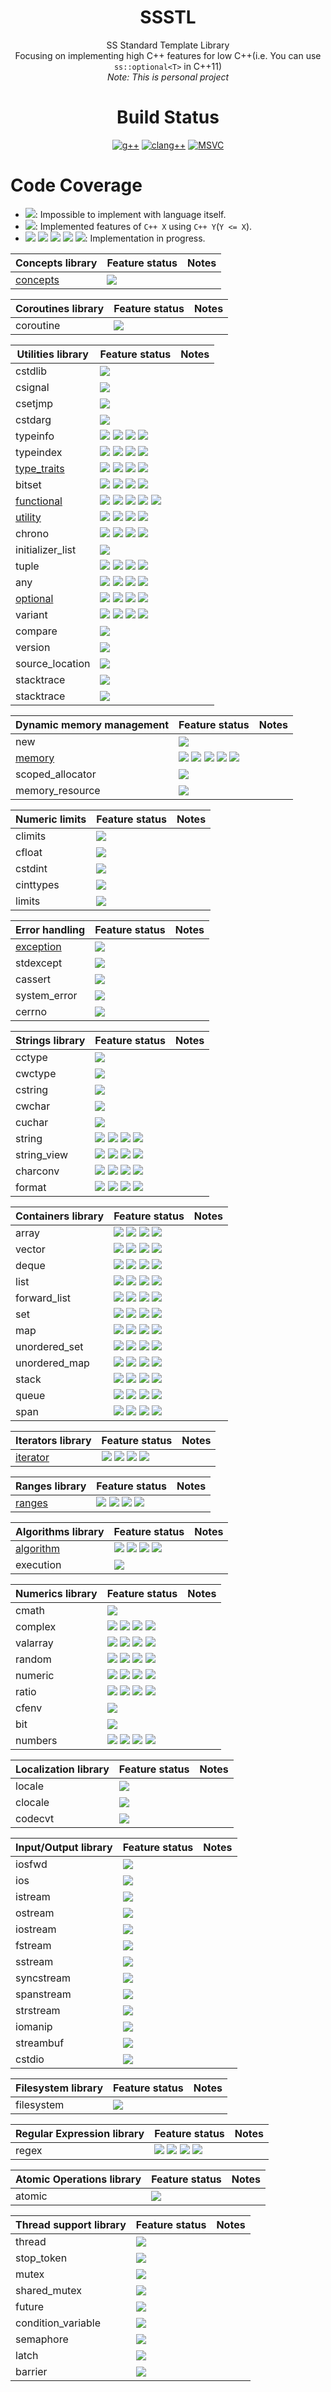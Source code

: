 <div align="center">
  
# SSSTL
SS Standard Template Library  
Focusing on implementing high C++ features for low C++(i.e. You can use `ss::optional<T>` in C++11)  
*Note: This is personal project*

# Build Status
[![g++](https://github.com/lackhole/ssstl/actions/workflows/gcc.yml/badge.svg)](https://github.com/lackhole/ssstl/actions/workflows/gcc.yml)
[![clang++](https://github.com/lackhole/ssstl/actions/workflows/clang.yml/badge.svg)](https://github.com/lackhole/ssstl/actions/workflows/clang.yml)
[![MSVC](https://github.com/lackhole/ssstl/actions/workflows/msvc.yml/badge.svg)](https://github.com/lackhole/ssstl/actions/workflows/msvc.yml)
</div>

# Code Coverage

<!--- 
100%      : brightgreen
75% ~ 100%: green
50% ~ 75% : yellowgreen
25% ~ 50% : yellow
0% ~ 25%  : orange
0%        : red
--->

* ![](https://img.shields.io/badge/not_possible-grey): Impossible to implement with language itself.
* ![](https://img.shields.io/badge/C++X-100%25-brightgreen): Implemented features of `C++ X` using `C++ Y`(`Y <= X`).
* ![](https://img.shields.io/badge/C++N-X%25-green)
  ![](https://img.shields.io/badge/C++N-X%25-yellowgreen)
  ![](https://img.shields.io/badge/C++N-X%25-yellow)
  ![](https://img.shields.io/badge/C++N-X%25-orange)
  ![](https://img.shields.io/badge/C++N-X%25-red): 
  Implementation in progress.

| Concepts library                              | Feature status                                                        | Notes            |
|-----------------------------------------------|-----------------------------------------------------------------------|------------------|
| [concepts](status/concepts.md)                | ![][cpp20007]                                                         |                  |

| Coroutines library                            | Feature status                                                        | Notes            |
|-----------------------------------------------|-----------------------------------------------------------------------|------------------|
| coroutine                                     | ![][cpp20000]                                                         |                  |

| Utilities library                             | Feature status                                                        | Notes            |
|-----------------------------------------------|-----------------------------------------------------------------------|------------------|
| cstdlib                                       | ![][impossib]                                                         |                  |
| csignal                                       | ![][impossib]                                                         |                  |
| csetjmp                                       | ![][impossib]                                                         |                  |
| cstdarg                                       | ![][impossib]                                                         |                  |
| typeinfo                                      | ![][cpp11000] ![][cpp14000] ![][cpp17000] ![][cpp20000]               |                  |
| typeindex                                     | ![][cpp11000] ![][cpp14000] ![][cpp17000] ![][cpp20000]               |                  |
| [type_traits](status/type_traits.md)          | ![][cpp11100] ![][cpp14100] ![][cpp17100] ![][cpp20064]               |                  |
| bitset                                        | ![][cpp11000] ![][cpp14000] ![][cpp17000] ![][cpp20000]               |                  |
| [functional](status/functional.md)            | ![][cpp11003] ![][cpp14000] ![][cpp17020] ![][cpp20000] ![][cpp23100] |                  |
| [utility](status/utility.md)                  | ![][cpp11100] ![][cpp14100] ![][cpp17100] ![][cpp20096]               |                  |
| chrono                                        | ![][cpp11000] ![][cpp14000] ![][cpp17000] ![][cpp20000]               |                  |
| initializer_list                              | ![][impossib]                                                         |                  |
| tuple                                         | ![][cpp11000] ![][cpp14000] ![][cpp17000] ![][cpp20000]               |                  |
| any                                           | ![][cpp11000] ![][cpp14000] ![][cpp17000] ![][cpp20000]               |                  |
| [optional](status/optional.md)                | ![][cpp11300] ![][cpp14200] ![][cpp17100] ![][cpp20000]               |                  |
| variant                                       | ![][cpp11000] ![][cpp14000] ![][cpp17000] ![][cpp20000]               |                  |
| compare                                       | ![][unknown_]                                                         |                  |
| version                                       | ![][unknown_]                                                         |                  |
| source_location                               | ![][impossib]                                                         |                  |
| stacktrace                                    | ![][impossib]                                                         |                  |
| stacktrace                                    | ![][impossib]                                                         |                  |


| Dynamic memory management                     | Feature status                                                        | Notes            |
|-----------------------------------------------|-----------------------------------------------------------------------|------------------|
| new                                           | ![][unknown_]                                                         |                  |
| [memory](status/memory.md)                    | ![][cpp11021] ![][cpp14000] ![][cpp17000] ![][cpp20000] ![][cpp23033] |                  |
| scoped_allocator                              | ![][unknown_]                                                         |                  |
| memory_resource                               | ![][unknown_]                                                         |                  |


| Numeric limits                                | Feature status                                                        | Notes            |
|-----------------------------------------------|-----------------------------------------------------------------------|------------------|
| climits                                       | ![][unknown_]                                                         |                  |
| cfloat                                        | ![][unknown_]                                                         |                  |
| cstdint                                       | ![][unknown_]                                                         |                  |
| cinttypes                                     | ![][unknown_]                                                         |                  |
| limits                                        | ![][unknown_]                                                         |                  |

| Error handling                                | Feature status                                                        | Notes            |
|-----------------------------------------------|-----------------------------------------------------------------------|------------------|
| [exception](status/exception.md)              | ![][unknown_]                                                         |                  |
| stdexcept                                     | ![][unknown_]                                                         |                  |
| cassert                                       | ![][unknown_]                                                         |                  |
| system_error                                  | ![][unknown_]                                                         |                  |
| cerrno                                        | ![][unknown_]                                                         |                  |

| Strings library                               | Feature status                                                        | Notes            |
|-----------------------------------------------|-----------------------------------------------------------------------|------------------|
| cctype                                        | ![][unknown_]                                                         |                  |
| cwctype                                       | ![][unknown_]                                                         |                  |
| cstring                                       | ![][unknown_]                                                         |                  |
| cwchar                                        | ![][unknown_]                                                         |                  |
| cuchar                                        | ![][unknown_]                                                         |                  |
| string                                        | ![][cpp11000] ![][cpp14000] ![][cpp17000] ![][cpp20000]               |                  |
| string_view                                   | ![][cpp11000] ![][cpp14000] ![][cpp17000] ![][cpp20000]               |                  |
| charconv                                      | ![][cpp11000] ![][cpp14000] ![][cpp17000] ![][cpp20000]               |                  |
| format                                        | ![][cpp11000] ![][cpp14000] ![][cpp17000] ![][cpp20000]               |                  |

| Containers library                            | Feature status                                                        | Notes            |
|-----------------------------------------------|-----------------------------------------------------------------------|------------------|
| array                                         | ![][cpp11000] ![][cpp14000] ![][cpp17000] ![][cpp20000]               |                  |
| vector                                        | ![][cpp11000] ![][cpp14000] ![][cpp17000] ![][cpp20000]               |                  |
| deque                                         | ![][cpp11000] ![][cpp14000] ![][cpp17000] ![][cpp20000]               |                  |
| list                                          | ![][cpp11000] ![][cpp14000] ![][cpp17000] ![][cpp20000]               |                  |
| forward_list                                  | ![][cpp11000] ![][cpp14000] ![][cpp17000] ![][cpp20000]               |                  |
| set                                           | ![][cpp11000] ![][cpp14000] ![][cpp17000] ![][cpp20000]               |                  |
| map                                           | ![][cpp11000] ![][cpp14000] ![][cpp17000] ![][cpp20000]               |                  |
| unordered_set                                 | ![][cpp11000] ![][cpp14000] ![][cpp17000] ![][cpp20000]               |                  |
| unordered_map                                 | ![][cpp11000] ![][cpp14000] ![][cpp17000] ![][cpp20000]               |                  |
| stack                                         | ![][cpp11000] ![][cpp14000] ![][cpp17000] ![][cpp20000]               |                  |
| queue                                         | ![][cpp11000] ![][cpp14000] ![][cpp17000] ![][cpp20000]               |                  |
| span                                          | ![][cpp11000] ![][cpp14000] ![][cpp17000] ![][cpp20000]               |                  |

| Iterators library                             | Feature status                                                        | Notes            |
|-----------------------------------------------|-----------------------------------------------------------------------|------------------|
| [iterator](status/iterator.md)                | ![][cpp11007] ![][cpp14000] ![][cpp17000] ![][cpp20002]               |                  |

| Ranges library                                | Feature status                                                        | Notes            |
|-----------------------------------------------|-----------------------------------------------------------------------|------------------|
| [ranges](status/ranges.md)                    | ![][cpp11000] ![][cpp14000] ![][cpp17000] ![][cpp20000]               |                  |

| Algorithms library                            | Feature status                                                        | Notes            |
|-----------------------------------------------|-----------------------------------------------------------------------|------------------|
| [algorithm](status/algorithm.md)              | ![][cpp11003] ![][cpp14000] ![][cpp17000] ![][cpp20000]               |                  |
| execution                                     | ![][unknown_]                                                         |                  |

| Numerics library                              | Feature status                                                        | Notes            |
|-----------------------------------------------|-----------------------------------------------------------------------|------------------|
| cmath                                         | ![][unknown_]                                                         |                  |
| complex                                       | ![][cpp11000] ![][cpp14000] ![][cpp17000] ![][cpp20000]               |                  |
| valarray                                      | ![][cpp11000] ![][cpp14000] ![][cpp17000] ![][cpp20000]               |                  |
| random                                        | ![][cpp11000] ![][cpp14000] ![][cpp17000] ![][cpp20000]               |                  |
| numeric                                       | ![][cpp11000] ![][cpp14000] ![][cpp17000] ![][cpp20000]               |                  |
| ratio                                         | ![][cpp11000] ![][cpp14000] ![][cpp17000] ![][cpp20000]               |                  |
| cfenv                                         | ![][unknown_]                                                         |                  |
| bit                                           | ![][unknown_]                                                         |                  |
| numbers                                       | ![][cpp11000] ![][cpp14000] ![][cpp17000] ![][cpp20000]               |                  |

| Localization library                          | Feature status                                                        | Notes            |
|-----------------------------------------------|-----------------------------------------------------------------------|------------------|
| locale                                        | ![][unknown_]                                                         |                  |
| clocale                                       | ![][unknown_]                                                         |                  |
| codecvt                                       | ![][deprecat]                                                         |                  |

| Input/Output library                          | Feature status                                                        | Notes            |
|-----------------------------------------------|-----------------------------------------------------------------------|------------------|
| iosfwd                                        | ![][unknown_]                                                         |                  |
| ios                                           | ![][unknown_]                                                         |                  |
| istream                                       | ![][unknown_]                                                         |                  |
| ostream                                       | ![][unknown_]                                                         |                  |
| iostream                                      | ![][unknown_]                                                         |                  |
| fstream                                       | ![][unknown_]                                                         |                  |
| sstream                                       | ![][unknown_]                                                         |                  |
| syncstream                                    | ![][unknown_]                                                         |                  |
| spanstream                                    | ![][unknown_]                                                         |                  |
| strstream                                     | ![][deprecat]                                                         |                  |
| iomanip                                       | ![][unknown_]                                                         |                  |
| streambuf                                     | ![][unknown_]                                                         |                  |
| cstdio                                        | ![][impossib]                                                         |                  |

| Filesystem library                            | Feature status                                                        | Notes            |
|-----------------------------------------------|-----------------------------------------------------------------------|------------------|
| filesystem                                    | ![][impossib]                                                         |                  |

| Regular Expression library                    | Feature status                                                        | Notes            |
|-----------------------------------------------|-----------------------------------------------------------------------|------------------|
| regex                                         | ![][cpp11000] ![][cpp14000] ![][cpp17000] ![][cpp20000]               |                  |

| Atomic Operations library                     | Feature status                                                        | Notes            |
|-----------------------------------------------|-----------------------------------------------------------------------|------------------|
| atomic                                        |  ![][unknown_]                                                        |                  |

| Thread support library                        | Feature status                                                        | Notes            |
|-----------------------------------------------|-----------------------------------------------------------------------|------------------|
| thread                                        |  ![][unknown_]                                                        |                  |
| stop_token                                    |  ![][unknown_]                                                        |                  |
| mutex                                         |  ![][unknown_]                                                        |                  |
| shared_mutex                                  |  ![][unknown_]                                                        |                  |
| future                                        |  ![][unknown_]                                                        |                  |
| condition_variable                            |  ![][unknown_]                                                        |                  |
| semaphore                                     |  ![][unknown_]                                                        |                  |
| latch                                         |  ![][unknown_]                                                        |                  |
| barrier                                       |  ![][unknown_]                                                        |                  |


[impossib]: https://img.shields.io/badge/not_possible-grey
[unknown_]: https://img.shields.io/badge/unknown-grey
[deprecat]: https://img.shields.io/badge/deprecated-grey

[cpp11000]: https://img.shields.io/badge/C++11-0%25-red
[cpp11001]: https://img.shields.io/badge/C++11-1%25-orange
[cpp11003]: https://img.shields.io/badge/C++11-3%25-orange
[cpp11005]: https://img.shields.io/badge/C++11-5%25-orange
[cpp11007]: https://img.shields.io/badge/C++11-7%25-orange
[cpp11021]: https://img.shields.io/badge/C++11-21%25-orange
[cpp11100]: https://img.shields.io/badge/C++11-100%25-brightgreen
[cpp11200]: https://img.shields.io/badge/C++11-100%25-blue
[cpp11300]: https://img.shields.io/badge/C++11-100%25-blue

[cpp14000]: https://img.shields.io/badge/C++14-0%25-red
[cpp14100]: https://img.shields.io/badge/C++14-100%25-brightgreen
[cpp14200]: https://img.shields.io/badge/C++14-100%25-blue

[cpp17000]: https://img.shields.io/badge/C++17-0%25-red
[cpp17020]: https://img.shields.io/badge/C++17-20%25-orange
[cpp17075]: https://img.shields.io/badge/C++17-75%25-green
[cpp17100]: https://img.shields.io/badge/C++17-100%25-brightgreen
[cpp17200]: https://img.shields.io/badge/C++17-100%25-blue

[cpp20000]: https://img.shields.io/badge/C++20-0%25-red
[cpp20002]: https://img.shields.io/badge/C++20-2%25-orange
[cpp20007]: https://img.shields.io/badge/C++20-7%25-orange
[cpp20064]: https://img.shields.io/badge/C++20-64%25-yellowgreen
[cpp20096]: https://img.shields.io/badge/C++20-96%25-green
[cpp20100]: https://img.shields.io/badge/C++20-100%25-brightgreen
[cpp20200]: https://img.shields.io/badge/C++20-100%25-blue

[cpp23000]: https://img.shields.io/badge/C++23-0%25-red
[cpp23033]: https://img.shields.io/badge/C++23-33%25-yellow
[cpp23100]: https://img.shields.io/badge/C++23-100%25-brightgreen

